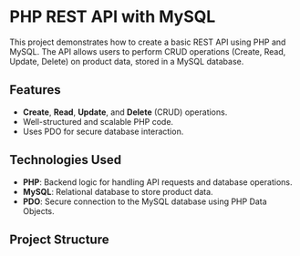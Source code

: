# PHP REST API with MySQL

This project demonstrates how to create a basic REST API using PHP and MySQL. The API allows users to perform CRUD operations (Create, Read, Update, Delete) on product data, stored in a MySQL database.

## Features
- **Create**, **Read**, **Update**, and **Delete** (CRUD) operations.
- Well-structured and scalable PHP code.
- Uses PDO for secure database interaction.

## Technologies Used
- **PHP**: Backend logic for handling API requests and database operations.
- **MySQL**: Relational database to store product data.
- **PDO**: Secure connection to the MySQL database using PHP Data Objects.

## Project Structure
